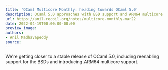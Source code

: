 ```yaml
---
title: 'OCaml Multicore Monthly: heading towards OCaml 5.0'
description: OCaml 5.0 approaches with BSD support and ARM64 multicore.
url: https://anil.recoil.org/notes/multicore-monthly-mar22
date: 2022-04-19T00:00:00-00:00
preview_image:
authors:
- Anil Madhavapeddy
source:
---
```


<p>We're getting closer to a stable release of OCaml 5.0, including reenabling support for the BSDs and introducing ARM64 multicore support.</p>

